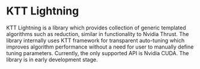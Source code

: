 KTT Lightning
=============
KTT Lightning is a library which provides collection of generic templated algorithms such as reduction, similar in functionality
to Nvidia Thrust. The library internally uses KTT framework for transparent auto-tuning which improves algorithm performance without
a need for user to manually define tuning parameters. Currently, the only supported API is Nvidia CUDA. The library is in early
development stage.
